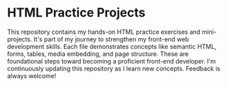 # HTML Practice Projects
This repository contains my hands-on HTML practice exercises and mini-projects. It's part of my journey to strengthen my front-end web development skills.
Each file demonstrates concepts like semantic HTML, forms, tables, media embedding, and page structure. These are foundational steps toward becoming a proficient front-end developer.
I'm continuously updating this repository as I learn new concepts. Feedback is always welcome!
